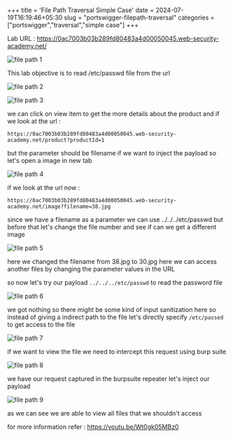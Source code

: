 +++
title = 'File Path Traversal Simple Case'
date = 2024-07-19T16:19:46+05:30
slug = "portswigger-filepath-traversal"
categories = ["portswigger","traversal","simple case"]
+++

Lab URL :
https://0ac7003b03b289fd80483a4d00050045.web-security-academy.net/

![file path 1](https://dl.dropbox.com/scl/fi/sbhjvs4a6qsuux87y3mgr/Pasted-image-20240514185624.png?rlkey=lpdn8fof8ux1lpgjo815qilnf&st=ec65qz7f&dl=0)

This lab objective is to  read /etc/passwd file from the url 

![file path 2](https://dl.dropbox.com/scl/fi/yrbpljg953p29tqwh0v1b/Pasted-image-20240514185739.png?rlkey=xfxsacqc9o4d95dlvegzu6e3p&st=9sezratp&dl=0)

![file path 3](https://dl.dropbox.com/scl/fi/nsht5hi4jnhnakgbro85o/Pasted-image-20240514190029.png?rlkey=t4ehh5q8lszfkoix8ghqpxsrl&st=5hgt1uen&dl=0)

we can click on view item to get the more details about the product and if we look at the url :
```
https://0ac7003b03b289fd80483a4d00050045.web-security-academy.net/product?productId=1
```
but the parameter should be filename if we want to inject the payload so let's open a image in new tab 

![file path 4](https://dl.dropbox.com/scl/fi/nfzv2hgir27rqck13mq72/Pasted-image-20240514190534.png?rlkey=tjwm9j0u4o722mragmrmyc7rv&st=g8o2d2io&dl=0)

if we look at the url now :
```
https://0ac7003b03b289fd80483a4d00050045.web-security-academy.net/image?filename=38.jpg
```
since we have a filename as a parameter we can use ../../../etc/passwd 
but before that let's change the file number and see if can we get a different image 

![file path 5](https://dl.dropbox.com/scl/fi/ykyvyr3ovmsr3ok4h0s1n/Pasted-image-20240514190736.png?rlkey=3uktgijn5zy593dqlubsosm36&st=30ko0xw0&dl=0)

here we changed the filename from 38.jpg to 30.jpg here we can access another files by changing the parameter values in the URL

so now let's try our payload `../../../etc/passwd` to read the password file 

![file path 6](https://dl.dropbox.com/scl/fi/o8tec6v067o4t19emsf8q/Pasted-image-20240514191137.png?rlkey=zhrd7ev57w1gk5ivf1wzzi89d&st=gaqggvrp&dl=0)

we got nothing so there might be some kind of input sanitization here so instead of giving a indirect path to the file let's directly specify `/etc/passed` to get access to the file

![file path 7](https://dl.dropbox.com/scl/fi/zf8zsdya2fmtmvuuds3qn/Pasted-image-20240514192015.png?rlkey=qev90wejla79fduqw26z14y6z&st=diouton0&dl=0)

if we want to view the file we need to intercept this request using burp suite

![file path 8](https://dl.dropbox.com/scl/fi/vgeds5unxu4ctbu81zc0h/Pasted-image-20240514192543.png?rlkey=rrlhpgdux00fplr94gd54bhy2&st=5xytxu2p&dl=0)

we have our request captured in the burpsuite repeater
let's inject our payload

![file path 9](https://dl.dropbox.com/scl/fi/d21tlwqw1m3j854m2qx45/Pasted-image-20240514192759.png?rlkey=ojjyrfd4avdhdriq76b9kjd7b&st=jb4duhfa&dl=0)

as we can see we are able to view all files that we shouldn't access

for more information refer : https://youtu.be/Wt0gk05MBz0
